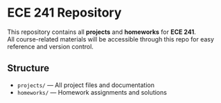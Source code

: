 # ECE 241 Repository

This repository contains all **projects** and **homeworks** for **ECE 241**.  
All course-related materials will be accessible through this repo for easy reference and version control.

## Structure
- `projects/` — All project files and documentation  
- `homeworks/` — Homework assignments and solutions
